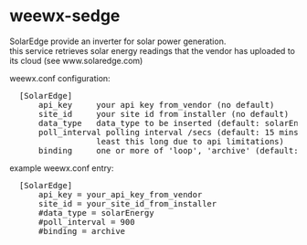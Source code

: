# weewx-sedge
<p>SolarEdge provide an inverter for solar power generation.<br />
this service retrieves solar energy readings that
the vendor has uploaded to its cloud (see www.solaredge.com)</p>

<p>weewx.conf configuration:</p>
<pre>
  [SolarEdge]
      api_key     your api key from_vendor (no default)
      site_id     your site id from installer (no default)
      data_type   data_type to be inserted (default: solarEnergy)
      poll_interval polling interval /secs (default: 15 mins, must be at
                  least this long due to api limitations)
      binding     one or more of 'loop', 'archive' (default: archive)
</pre>
<p>example weewx.conf entry:</p>
<pre>
  [SolarEdge]
      api_key = your_api_key_from_vendor
      site_id = your_site_id_from_installer
      #data_type = solarEnergy
      #poll_interval = 900
      #binding = archive
 </pre>
